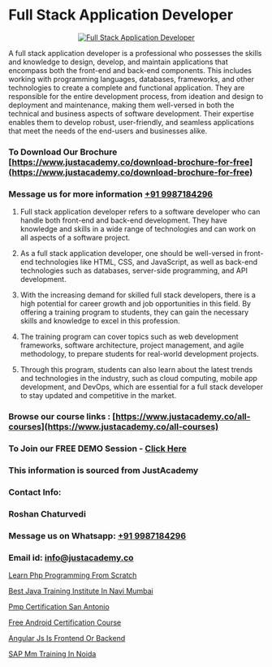 # Full Stack Application Developer

<p align="center">
  <a href="https://justacademy.co/program-detail/full-stack-web-development">
    <img src="https://justacademy.co/storage2/program_images/1704700371.webp" alt="Full Stack Application Developer">
  </a>
</p>


A full stack application developer is a professional who possesses the skills and knowledge to design, develop, and maintain applications that encompass both the front-end and back-end components. This includes working with programming languages, databases, frameworks, and other technologies to create a complete and functional application. They are responsible for the entire development process, from ideation and design to deployment and maintenance, making them well-versed in both the technical and business aspects of software development. Their expertise enables them to develop robust, user-friendly, and seamless applications that meet the needs of the end-users and businesses alike.
### To Download Our Brochure [https://www.justacademy.co/download-brochure-for-free](https://www.justacademy.co/download-brochure-for-free)
### Message us for more information [+91 9987184296](https://api.whatsapp.com/send?phone=919987184296)
1) Full stack application developer refers to a software developer who can handle both front-end and back-end development. They have knowledge and skills in a wide range of technologies and can work on all aspects of a software project.

2) As a full stack application developer, one should be well-versed in front-end technologies like HTML, CSS, and JavaScript, as well as back-end technologies such as databases, server-side programming, and API development.

3) With the increasing demand for skilled full stack developers, there is a high potential for career growth and job opportunities in this field. By offering a training program to students, they can gain the necessary skills and knowledge to excel in this profession.

4) The training program can cover topics such as web development frameworks, software architecture, project management, and agile methodology, to prepare students for real-world development projects.

5) Through this program, students can also learn about the latest trends and technologies in the industry, such as cloud computing, mobile app development, and DevOps, which are essential for a full stack developer to stay updated and competitive in the market.

### Browse our course links : [https://www.justacademy.co/all-courses](https://www.justacademy.co/all-courses) 
### To Join our FREE DEMO Session - [Click Here](https://www.justacademy.co/register-for-course-demo)


### This information is sourced from JustAcademy
### Contact Info:
### Roshan Chaturvedi
### Message us on Whatsapp: [+91 9987184296](https://api.whatsapp.com/send?phone=919987184296)
### Email id: [info@justacademy.co](mailto:info@justacademy.co)
                
[Learn Php Programming From Scratch](https://www.linkedin.com/pulse/learn-php-programming-from-scratch-justacademy-xn6rc?trackingId=XpUNZ3UeqYdrmkhMJCze9w%3D%3D&lipi=urn%3Ali%3Apage%3Ad_flagship3_company_admin%3BxUP8vDI1SK6JTwycAY2syQ%3D%3D)

[Best Java Training Institute In Navi Mumbai](https://www.linkedin.com/pulse/best-java-training-institute-navi-mumbai-justacademy-jaipur-dmd5e?trackingId=Fz1kOdjeodIpTspcukVIfg%3D%3D&lipi=urn%3Ali%3Apage%3Ad_flagship3_company_admin%3BPHZ4e%2FC0SW%2BPbqGLUXrWbQ%3D%3D)

[Pmp Certification San Antonio](https://medium.com/@negishivu99/pmp-certification-san-antonio-8c660ca2f328)

[Free Android Certification Course](https://medium.com/@roneet705/free-android-certification-course-04112bd9deb1)

[Angular Js Is Frontend Or Backend](https://justacademyin.github.io/Articles/Angular-Js-Is-Frontend-Or-Backend)

[SAP Mm Training In Noida](https://justacademyin.github.io/justacademy/sap-mm-training-in-noida)

